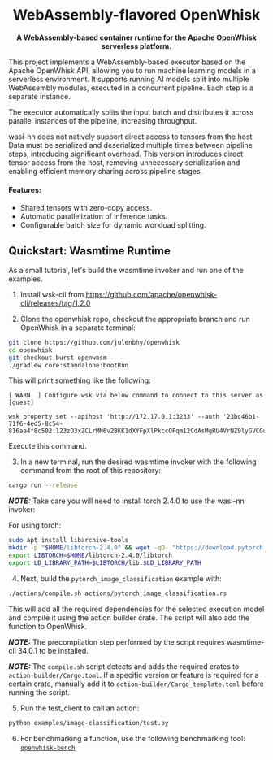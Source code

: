 <div align="center">
  <h1>WebAssembly-flavored OpenWhisk</h1>

<strong>A WebAssembly-based container runtime for the Apache OpenWhisk serverless platform.
</strong>
</div>

This project implements a WebAssembly-based executor based on the Apache OpenWhisk API, allowing you to run machine learning models in a serverless environment. It supports running AI models split into multiple WebAssembly modules, executed in a concurrent pipeline. Each step is a separate instance.

The executor automatically splits the input batch and distributes it across parallel instances of the pipeline, increasing throughput.

wasi-nn does not natively support direct access to tensors from the host. Data must be serialized and deserialized multiple times between pipeline steps, introducing significant overhead. This version introduces direct tensor access from the host, removing unnecessary serialization and enabling efficient memory sharing across pipeline stages.

#### Features:
- Shared tensors with zero-copy access.
- Automatic parallelization of inference tasks.
- Configurable batch size for dynamic workload splitting.


## Quickstart: Wasmtime Runtime

As a small tutorial, let's build the wasmtime invoker and run one of the examples.

1. Install wsk-cli from https://github.com/apache/openwhisk-cli/releases/tag/1.2.0


2. Clone the openwhisk repo, checkout the appropriate branch and run OpenWhisk in a separate terminal:

```sh
git clone https://github.com/julenbhy/openwhisk
cd openwhisk
git checkout burst-openwasm
./gradlew core:standalone:bootRun
```

This will print something like the following:

```
[ WARN  ] Configure wsk via below command to connect to this server as [guest]

wsk property set --apihost 'http://172.17.0.1:3233' --auth '23bc46b1-71f6-4ed5-8c54-816aa4f8c502:123zO3xZCLrMN6v2BKK1dXYFpXlPkccOFqm12CdAsMgRU4VrNZ9lyGVCGuMDGIwP'
```

Execute this command.

3. In a new terminal, run the desired wasmtime invoker with the following command from the root of this repository:

```sh
cargo run --release
```

**_NOTE:_**  Take care you will need to install torch 2.4.0 to use the wasi-nn invoker:

For using torch:
```sh
sudo apt install libarchive-tools
mkdir -p "$HOME/libtorch-2.4.0" && wget -qO- "https://download.pytorch.org/libtorch/cpu/libtorch-cxx11-abi-shared-with-deps-2.4.0%2Bcpu.zip" | bsdtar -xvf- -C "$HOME/libtorch-2.4.0"
export LIBTORCH=$HOME/libtorch-2.4.0/libtorch
export LD_LIBRARY_PATH=$LIBTORCH/lib:$LD_LIBRARY_PATH
```

4. Next, build the `pytorch_image_classification` example with:

```sh
./actions/compile.sh actions/pytorch_image_classification.rs
```

This will add all the required dependencies for the selected execution model and compile it using the action builder crate. The script will also add the function to OpenWhisk.

**_NOTE:_**  The precompilation step performed by the script requires wasmtime-cli 34.0.1 to be installed.

**_NOTE:_**  The `compile.sh` script detects and adds the required crates to `action-builder/Cargo.toml`. If a specific version or feature is required for a certain crate, manually add it to `action-builder/Cargo_template.toml` before running the script.

5. Run the test_client to call an action:

```sh
python examples/image-classification/test.py
```

6. For benchmarking a function, use the following benchmarking tool:
[`openwhisk-bench`](https://github.com/julenbhy/openwhisk-bench/tree/main)
